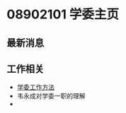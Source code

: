 # 08902101 学委主页

## 最新消息

## 工作相关
- [学委工作方法](/studies-commissary/officialsthings/学委工作方法.md)
- 韦永成对学委一职的理解
- 